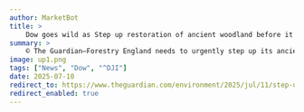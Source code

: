 ```yaml
---
author: MarketBot
title: >
    Dow goes wild as Step up restoration of ancient woodland before it is lost, Forestry England urged
summary: >
    © The Guardian—Forestry England needs to urgently step up its ancient woodland restoration before the irreplaceable habitat is lost for ever, campaigners have said.
image: up1.png
tags: ["News", "Dow", "^DJI"]
date: 2025-07-10
redirect_to: https://www.theguardian.com/environment/2025/jul/11/step-up-restoration-ancient-woodland-before-lost-forestry-england
redirect_enabled: true
---
```


